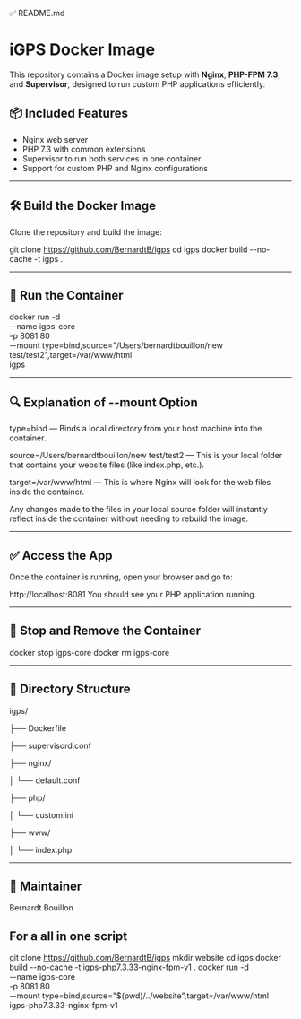 ✅ README.md
# iGPS Docker Image

This repository contains a Docker image setup with **Nginx**, **PHP-FPM 7.3**, and **Supervisor**, designed to run custom PHP applications efficiently.

## 📦 Included Features

- Nginx web server
- PHP 7.3 with common extensions
- Supervisor to run both services in one container
- Support for custom PHP and Nginx configurations

---

## 🛠️ Build the Docker Image

Clone the repository and build the image:

git clone https://github.com/BernardtB/igps
cd igps
docker build --no-cache -t igps .

---

## 🚀 Run the Container

docker run -d \
  --name igps-core \
  -p 8081:80 \
  --mount type=bind,source="/Users/bernardtbouillon/new test/test2",target=/var/www/html \
  igps

---
  
## 🔍 Explanation of --mount Option

type=bind — Binds a local directory from your host machine into the container.

source=/Users/bernardtbouillon/new test/test2 — This is your local folder that contains your website files (like index.php, etc.).

target=/var/www/html — This is where Nginx will look for the web files inside the container.

Any changes made to the files in your local source folder will instantly reflect inside the container without needing to rebuild the image.

---

## ✅ Access the App
Once the container is running, open your browser and go to:

http://localhost:8081
You should see your PHP application running.

---

## 🧹 Stop and Remove the Container

docker stop igps-core
docker rm igps-core

---

## 📁 Directory Structure

igps/

├── Dockerfile

├── supervisord.conf

├── nginx/

│   └── default.conf

├── php/

│   └── custom.ini

├── www/

│   └── index.php


---

## 👤 Maintainer
Bernardt Bouillon

## For a all in one script
git clone https://github.com/BernardtB/igps
mkdir website
cd igps
docker build --no-cache -t igps-php7.3.33-nginx-fpm-v1 .
docker run -d \
  --name igps-core \
  -p 8081:80 \
  --mount type=bind,source="$(pwd)/../website",target=/var/www/html \
  igps-php7.3.33-nginx-fpm-v1

